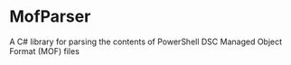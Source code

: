 MofParser
=========

A C# library for parsing the contents of PowerShell DSC Managed Object Format (MOF) files
